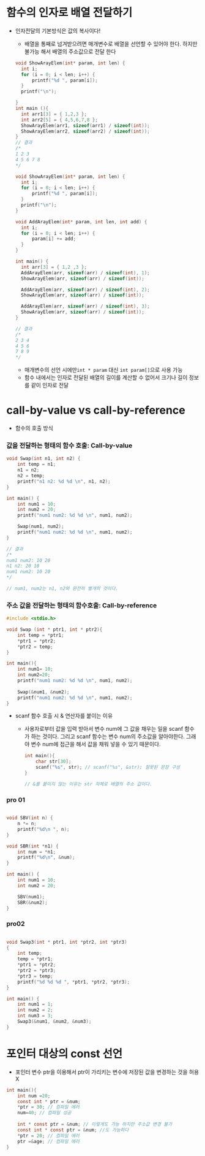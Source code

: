 # 함수의 인자로 배열 전달하기

* 인자전달의 기본방식은 값의 복사이다!

  * 배열을 통째로 넘겨받으려면 매개변수로 배열을 선언할 수 있어야 한다. 하지만 불가능 해서 
    배열의 주소값으로 전달 한다

  ```c 
  void ShowArayElem(int* param, int len) {
  	int i;
  	for (i = 0; i < len; i++) {
  		printf("%d ", param[i]);
  	}
  	printf("\n");
  
  }
  int main (){
  	int arr1[3] = { 1,2,3 };
  	int arr2[5] = { 4,5,6,7,8 };
  	ShowArayElem(arr1, sizeof(arr1) / sizeof(int));
  	ShowArayElem(arr2, sizeof(arr2) / sizeof(int));
  }
  // 결과 
  /*
  1 2 3
  4 5 6 7 8
  */
  ```

  ```c
  void ShowArayElem(int* param, int len) {
  	int i;
  	for (i = 0; i < len; i++) {
  		printf("%d ", param[i]);
  	}
  	printf("\n");
  }
  
  void AddArayElem(int* param, int len, int add) {
  	int i;
  	for (i = 0; i < len; i++) {
  		param[i] += add;
  	}
  }
  
  int main() {
  	int arr[3] = { 1,2 ,3 };
  	AddArayElem(arr, sizeof(arr) / sizeof(int), 1);
  	ShowArayElem(arr, sizeof(arr) / sizeof(int));
  
  	AddArayElem(arr, sizeof(arr) / sizeof(int), 2);
  	ShowArayElem(arr, sizeof(arr) / sizeof(int));
  
  	AddArayElem(arr, sizeof(arr) / sizeof(int), 3);
  	ShowArayElem(arr, sizeof(arr) / sizeof(int));
  }
  
  // 결과 
  /*
  2 3 4
  4 5 6
  7 8 9
  */
  ```

  

  * 매개변수의 선언 시에만`int * param` 대신 `int param[]`으로 사용 가능
  *  함수 내에서는 인자로 전달된 배열의 길이를 계산할 수 없어서 크기나 길이 정보를 같이 인자로 전달



# call-by-value vs call-by-reference

* 함수의 호출 방식

### 값을 전달하는 형태의 함수 호출: Call-by-value

```c
void Swap(int n1, int n2) {
	int temp = n1;
	n1 = n2;
	n2 = temp;
	printf("n1 n2: %d %d \n", n1, n2);
}

int main() {
	int num1 = 10;
	int num2 = 20;
	printf("num1 num2: %d %d \n", num1, num2);

	Swap(num1, num2);
	printf("num1 num2: %d %d \n", num1, num2);
}

// 결과 
/*
num1 num2: 10 20
n1 n2: 20 10
num1 num2: 10 20
*/

// num1, num2는 n1, n2와 완전히 별개의 것이다.
```



### 주소 값을 전달하는 형태의 함수호출: Call-by-reference

```c
#include <stdio.h>

void Swap (int * ptr1, int * ptr2){
    int temp = *ptr1;
    *ptr1 = *ptr2;
    *ptr2 = temp;
}

int main(){
    int num1= 10;
    int num2=20;
    printf("num1 num2: %d %d \n", num1, num2);
    
    Swap(&num1, &num2);
    printf("num1 num2: %d %d \n", num1, num2);
}
```

* scanf 함수 호출 시 & 연산자를 붙이는 이유

  * 사용자로부터 값을 입력 받아서 변수 num에 그 값을 채우는 일을 scanf 함수가 하는 것이다. 그리고 scanf 함수는 변수 num의 주소값을 알아야한다. 그래야 변수 num에 접근을 해서 값을 채워 넣을 수 있기 때문이다.

    ```c
    int main(){
        char str[30];
        scanf("%s", str); // scanf("%s", &str); 잘못된 문장 구성
    }
    
    // &를 붙이지 않는 이유는 str 자체로 배열의 주소 값이다.
    ```

    

### pro 01

```c

void SBV(int n) {
	n *= n;
	printf("%d\n ", n);
}

void SBR(int *n1) {
	int num = *n1;
	printf("%d\n", &num);
}

int main() {
	int num1 = 10;
	int num2 = 20;

	SBV(num1);
	SBR(&num2);
}
```

### pro02

```c

void Swap3(int * ptr1, int *ptr2, int *ptr3)
{
	int temp;
	temp = *ptr1;
	*ptr1 = *ptr2;
	*ptr2 = *ptr3;
	*ptr3 = temp;
	printf("%d %d %d ", *ptr1, *ptr2, *ptr3);
}

int main() {
	int num1 = 1;
	int num2 = 2;
	int num3 = 3;
	Swap3(&num1, &num2, &num3);
}


```



# 포인터 대상의 const 선언

* 포인터 변수 ptr을 이용해서 ptr이 가리키는 변수에 저장된 값을 변경하는 것을 허용 X

```c
int main(){
    int num =20;
    const int * ptr = &num;
    *ptr = 30; // 컴파일 에러
    num=40; // 컴파일 성공
    
    int * const ptr = &num; // 이렇게도 가능 하지만 주소값 변경 불가
    const int * const ptr = &num; //도 가능하다
    *ptr = 20; // 컴파일 에러
    ptr =&age; // 컴파일 에러
}

```

